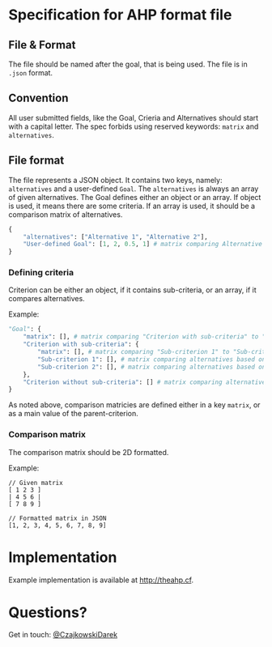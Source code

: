 # Specification for AHP format file
## File & Format
The file should be named after the goal, that is being used. The file is in `.json` format.

## Convention
All user submitted fields, like the Goal, Crieria and Alternatives should start with a capital letter.
The spec forbids using reserved keywords: `matrix` and `alternatives`.

## File format
The file represents a JSON object. It contains two keys, namely: `alternatives` and a user-defined `Goal`.
The `alternatives` is always an array of given alternatives.
The Goal defines either an object or an array. If object is used, it means there are some criteria. If an array is used, it should be a comparison matrix of alternatives.

```python
{
    "alternatives": ["Alternative 1", "Alternative 2"],
    "User-defined Goal": [1, 2, 0.5, 1] # matrix comparing Alternative 1 to Alternative 2 without any criteria
}
```

### Defining criteria
Criterion can be either an object, if it contains sub-criteria, or an array, if it compares alternatives.

Example:
```python
"Goal": {
    "matrix": [], # matrix comparing "Criterion with sub-criteria" to "Criterion without sub-criteria"
    "Criterion with sub-criteria": {
        "matrix": [], # matrix comparing "Sub-criterion 1" to "Sub-criterion 2"
        "Sub-criterion 1": [], # matrix comparing alternatives based on "Sub-criterion 1"
        "Sub-criterion 2": [], # matrix comparing alternatives based on "Sub-criterion 1"
    },
    "Criterion without sub-criteria": [] # matrix comparing alternatives based on "Criterion without sub-criteria"
}
```

As noted above, comparison matricies are defined either in a key `matrix`, or as a main value of the parent-criterion.

### Comparison matrix
The comparison matrix should be 2D formatted.

Example:
```
// Given matrix
[ 1 2 3 ]
| 4 5 6 |
[ 7 8 9 ]

// Formatted matrix in JSON
[1, 2, 3, 4, 5, 6, 7, 8, 9]
```

# Implementation
Example implementation is available at http://theahp.cf.

# Questions?
Get in touch: [@CzajkowskiDarek](https://twitter.com/CzajkowskiDarek)
